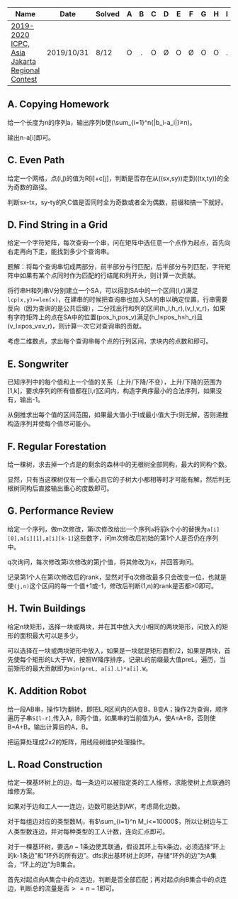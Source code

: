| Name                                                         | Date       | Solved |  A   |  B   |  C   |  D   |  E   |  F   |  G   |  H   |  I   |  J   |  K   |  L   |
| ------------------------------------------------------------ | ---------- | ------ | :--: | :--: | :--: | :--: | :--: | :--: | :--: | :--: | :--: | :--: | :--: | :--: |
| [2019-2020 ICPC, Asia Jakarta Regional Contest](http://codeforces.com/contest/1252) | 2019/10/31 | 8/12   |  O   |  .   |  O   |  Ø   |  O   |  Ø   |  O   |  O   |  .   |  .   |  O   |  Ø   |

##  A. Copying Homework 

给一个长度为n的序列a，输出序列b使\(\sum_{i=1}^n{|b_i-a_i|}≥n\)。

输出n-a[i]即可。

##  C. Even Path 

给定一个网格，点(i,j)的值为R[i]+c[j]，判断是否存在从\((sx,sy)\)走到\((tx,ty)\)的全为奇数的路径。

判断sx-tx，sy-ty的R,C值是否同时全为奇数或者全为偶数，前缀和搞一下就好。

##  D. Find String in a Grid 

给定一个字符矩阵，每次查询一个串，问在矩阵中选任意一个点作为起点，首先向右走再向下走，能找到多少个查询串。

题解：将每个查询串切成两部分，前半部分与行匹配，后半部分与列匹配，字符矩阵中如果有某个点同时作为匹配的行结尾和列开头，则计算一次贡献。

将行串H和列串V分别建立一个SA，可以得到SA中的一个区间(l,r)满足`lcp(x,y)>=len(x)`，在建串的时候把查询串也加入SA的串以确定位置，行串需要反向（因为查询的是公共后缀），二分找出行和列的区间(h_l,h_r),(v_l,v_r)，如果有字符矩阵上的点在SA中的位置(pos_h,pos_v)满足\(h_l≤pos_h≤h_r\)且\(v_l≤pos_v≤v_r\)，则计算一次它对查询串的贡献。

考虑二维数点，求出每个查询串每个点的行列区间，求块内的点数和即可。

## E. Songwriter

已知序列中的每个值和上一个值的关系（上升/下降/不变），上升/下降的范围为[1,k]，要求序列的所有值都在[l,r]区间内，构造字典序最小的合法序列，如果没有，输出-1。

从倒推求出每个值的区间范围，如果最大值小于l或最小值大于r则无解，否则递推构造序列并使每个值尽可能小。

##  F. Regular Forestation 

给一棵树，求去掉一个点是的剩余的森林中的无根树全部同构，最大的同构个数。

显然，只有当这棵树仅有一个重心且它的子树大小都相等时才可能有解，然后判无根树同构后直接输出重心的度数即可。

## G. Performance Review

给定一个序列，做m次修改，第i次修改给出一个序列`a`将前k个小的替换为`a[i][0],a[i][1],a[i][k-1]`这些数字，问m次修改后初始的第1个人是否仍在序列中。

q次询问，每次修改第i次修改的第j个值，将其修改为x，并回答询问。

记录第1个人在第i次修改后的rank，显然对于q次修改最多只会改变一位，也就是使`(j,n)`这个区间的每一个值+1或-1，修改后判断(1,n)的rank是否都>0即可。

##  H. Twin Buildings 

给定n块矩形，选择一块或两块，并在其中放入大小相同的两块矩形，问放入的矩形的面积最大可以是多少。

可以选择在一块或两块矩形中放入，如果是一块就是矩形面积/2，如果是两块，首先使每个矩形的L大于W，按照W降序排序，记录L的前缀最大值preL，遍历，当前矩形的最大贡献即为`min(preL, a[i].L)*a[i].W`。

##  K. Addition Robot 

给一段AB串，操作1为翻转，即把L,R区间内的A变B，B变A；操作2为查询，顺序遍历子串`S[l-r]`,传入A，B两个值，如果串的当前值为A，使A=A+B，否则使B=A+B，输出计算后的A，B。

把运算处理成2x2的矩阵，用线段树维护处理操作。

##  L. Road Construction

给定一棵基环树上的边，每一条边可以被指定类的工人维修，求能使树上点联通的维修方案。

如果对于边和工人一一连边，边数可能达到$NK$，考虑简化边数。

对于每组边对应的类型数$M_i$，有$\sum_{i=1}^n M_i<=10000$，所以让树边与工人类型数连边，并对每种类型的工人计数，连向汇点即可。

对于一棵基环树，要选$n-1$条边使其联通，假设其环上有k条边，必须选择“环上的k-1条边”和“环外的所有边”。dfs求出基环树上的环，存储“环外的边”为A集合，“环上的边”为B集合。

首先对起点向A集合中的点连边，判断是否全部匹配；再对起点向B集合中的点连边，判断总的流量是否$>=n-1$即可。